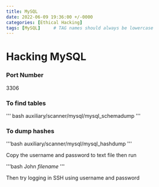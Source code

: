 ```yaml
---
title: MySQL
date: 2022-06-09 19:36:00 +/-0000
categories: [Ethical Hacking]
tags: [MySQL]     # TAG names should always be lowercase
---
```


# Hacking MySQL

### Port Number
3306

### To find tables
''' bash
auxiliary/scanner/mysql/mysql_schemadump
'''

### To dump hashes

'''bash
auxiliary/scanner/mysql/mysql_hashdump
'''

Copy the username and password to text file then run

'''bash
John *filename*
'''

Then try logging in SSH using username and password